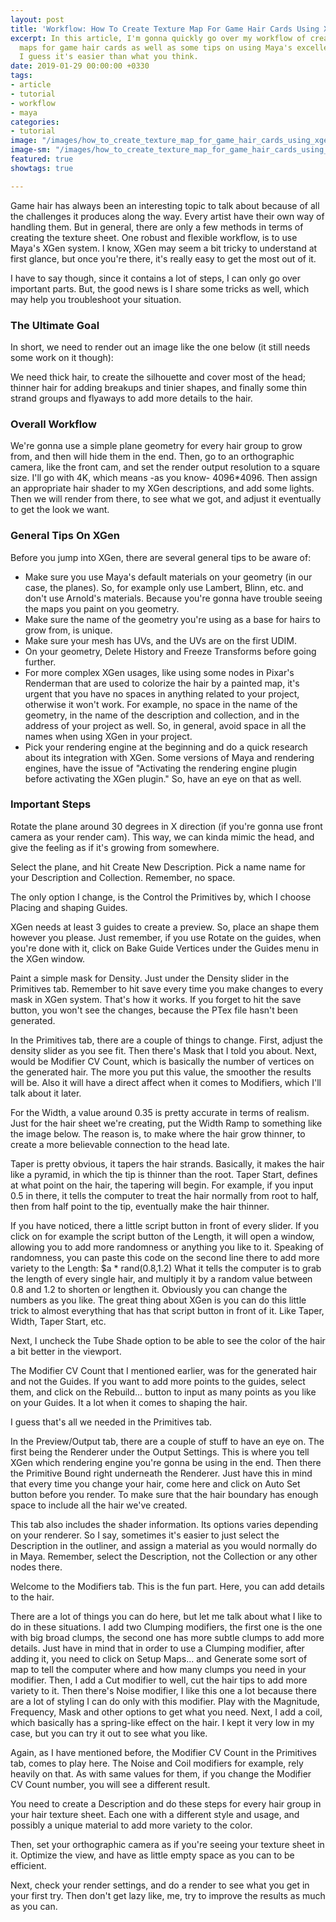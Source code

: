 ```yaml
---
layout: post
title: 'Workflow: How To Create Texture Map For Game Hair Cards Using XGen'
excerpt: In this article, I'm gonna quickly go over my workflow of creating texture
  maps for game hair cards as well as some tips on using Maya's excellent XGen system.
  I guess it's easier than what you think.
date: 2019-01-29 00:00:00 +0330
tags:
- article
- tutorial
- workflow
- maya
categories:
- tutorial
image: "/images/how_to_create_texture_map_for_game_hair_cards_using_xgen_header.jpg"
image-sm: "/images/how_to_create_texture_map_for_game_hair_cards_using_xgen_header.jpg"
featured: true
showtags: true

---
```

Game hair has always been an interesting topic to talk about because of all the challenges it produces along the way. Every artist have their own way of handling them. But in general, there are only a few methods in terms of creating the texture sheet. One robust and flexible workflow, is to use Maya's XGen system. I know, XGen may seem a bit tricky to understand at first glance, but once you're there, it's really easy to get the most out of it.

I have to say though, since it contains a lot of steps, I can only go over important parts. But, the good news is I share some tricks as well, which may help you troubleshoot your situation.

### The Ultimate Goal

In short, we need to render out an image like the one below (it still needs some work on it though):

We need thick hair, to create the silhouette and cover most of the head; thinner hair for adding breakups and tinier shapes, and finally some thin strand groups and flyaways to add more details to the hair.

### Overall Workflow

We're gonna use a simple plane geometry for every hair group to grow from, and then will hide them in the end. Then, go to an orthographic camera, like the front cam, and set the render output resolution to a square size. I'll go with 4K, which means -as you know- 4096*4096. Then assign an appropriate hair shader to my XGen descriptions, and add some lights. Then we will render from there, to see what we got, and adjust it eventually to get the look we want.

### General Tips On XGen

Before you jump into XGen, there are several general tips to be aware of:

* Make sure you use Maya's default materials on your geometry (in our case, the planes). So, for example only use Lambert, Blinn, etc. and don't use Arnold's materials. Because you're gonna have trouble seeing the maps you paint on you geometry.
* Make sure the name of the geometry you're using as a base for hairs to grow from, is unique.
* Make sure your mesh has UVs, and the UVs are on the first UDIM.
* On your geometry, Delete History and Freeze Transforms before going further.
* For more complex XGen usages, like using some nodes in Pixar's Renderman that are used to colorize the hair by a painted map, it's urgent that you have no spaces in anything related to your project, otherwise it won't work. For example, no space in the name of the geometry, in the name of the description and collection, and in the address of your project as well. So, in general, avoid space in all the names when using XGen in your project.
* Pick your rendering engine at the beginning and do a quick research about its integration with XGen. Some versions of Maya and rendering engines, have the issue of "Activating the rendering engine plugin before activating the XGen plugin." So, have an eye on that as well.

### Important Steps

Rotate the plane around 30 degrees in X direction (if you're gonna use front camera as your render cam). This way, we can kinda mimic the head, and give the feeling as if it's growing from somewhere.

Select the plane, and hit Create New Description. Pick a name name for your Description and Collection. Remember, no space.

The only option I change, is the Control the Primitives by, which I choose Placing and shaping Guides.

XGen needs at least 3 guides to create a preview. So, place an shape them however you please. Just remember, if you use Rotate on the guides, when you're done with it, click on  Bake Guide Vertices under the Guides menu in the XGen window.

Paint a simple mask for Density. Just under the Density slider in the Primitives tab. Remember to hit save every time you make changes to every mask in XGen system. That's how it works. If you forget to hit the save button, you won't see the changes, because the PTex file hasn't been generated.

In the Primitives tab, there are a couple of things to change. First, adjust the density slider as you see fit. Then there's Mask that I told you about. Next, would be Modifier CV Count, which is basically the number of vertices on the generated hair. The more you put this value, the smoother the results will be. Also it will have a direct affect when it comes to Modifiers, which I'll talk about it later.

For the Width, a value around 0.35 is pretty accurate in terms of realism. Just for the hair sheet we're creating, put the Width Ramp to something like the image below. The reason is, to make where the hair grow thinner, to create a more believable connection to the head late.

Taper is pretty obvious, it tapers the hair strands. Basically, it makes the hair like a pyramid, in which the tip is thinner than the root. Taper Start, defines at what point on the hair, the tapering will begin. For example, if you input 0.5 in there, it tells the computer to treat the hair normally from root to half, then from half point to the tip, eventually make the hair thinner.

If you have noticed, there a little script button in front of every slider. If you click on for example the script button of the Length, it will open a window, allowing you to add more randomness or anything you like to it. Speaking of randomness, you can paste this code on the second line there to add more variety to the Length: $a * rand(0.8,1.2) What it tells the computer is to grab the length of every single hair, and multiply it by a random value between 0.8 and 1.2 to shorten or lengthen it. Obviously you can change the numbers as you like. The great thing about XGen is you can do this little trick to almost everything that has that script button in front of it. Like Taper, Width, Taper Start, etc.

Next, I uncheck the Tube Shade option to be able to see the color of the hair a bit better in the viewport.

The Modifier CV Count that I mentioned earlier, was for the generated hair and not the Guides. If you want to add more points to the guides, select them, and click on the Rebuild... button to input as many points as you like on your Guides. It a lot when it comes to shaping the hair.

I guess that's all we needed in the Primitives tab.

In the Preview/Output tab, there are a couple of stuff to have an eye on. The first being the Renderer under the Output Settings. This is where you tell XGen which rendering engine you're gonna be using in the end. Then there the Primitive Bound right underneath the Renderer. Just have this in mind that every time you change your hair, come here and click on Auto Set button before you render. To make sure that the hair boundary has enough space to include all the hair we've created.

This tab also includes the shader information. Its options varies depending on your renderer. So I say, sometimes it's easier to just select the Description in the outliner, and assign a material as you would normally do in Maya. Remember, select the Description, not the Collection or any other nodes there.

Welcome to the Modifiers tab. This is the fun part. Here, you can add details to the hair.

There are a lot of things you can do here, but let me talk about what I like to do in these situations. I add two Clumping modifiers, the first one is the one with big broad clumps, the second one has more subtle clumps to add more details. Just have in mind that in order to use a Clumping modifier, after adding it, you need to click on Setup Maps... and Generate some sort of map to tell the computer where and how many clumps you need in your modifier. Then, I add a Cut modifier to well, cut the hair tips to add more variety to it. Then there's Noise modifier, I like this one a lot because there are a lot of styling I can do only with this modifier. Play with the Magnitude, Frequency, Mask and other options to get what you need. Next, I add a coil, which basically has a spring-like effect on the hair. I kept it very low in my case, but you can try it out to see what you like.

Again, as I have mentioned before, the Modifier CV Count in the Primitives tab, comes to play here. The Noise and Coil modifiers for example, rely heavily on that. As with same values for them, if you change the Modifier CV Count number, you will see a different result.

You need to create a Description and do these steps for every hair group in your hair texture sheet. Each one with a different style and usage, and possibly a unique material to add more variety to the color.

Then, set your orthographic camera as if you're seeing your texture sheet in it. Optimize the view, and have as little empty space as you can to be efficient.

Next, check your render settings, and do a render to see what you get in your first try. Then don't get lazy like, me, try to improve the results as much as you can.